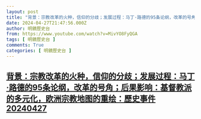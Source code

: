```yaml
---
layout: post
title: "背景：宗教改革的火种，信仰的分歧；发展过程：马丁·路德的95条论纲，改革的号角；后果影响：基督教派的多元化，欧洲宗教地图的重绘：歷史事件20240427"
date: 2024-04-27T21:47:56.000Z
author: 明鏡歷史台
from: https://www.youtube.com/watch?v=MivYO8FyQGA
tags: [ 明鏡歷史台 ]
comments: True
categories: [ 明鏡歷史台 ]
---
```

<!--1714254476000-->
[背景：宗教改革的火种，信仰的分歧；发展过程：马丁·路德的95条论纲，改革的号角；后果影响：基督教派的多元化，欧洲宗教地图的重绘：歷史事件20240427](https://www.youtube.com/watch?v=MivYO8FyQGA)
------

<div>

</div>
